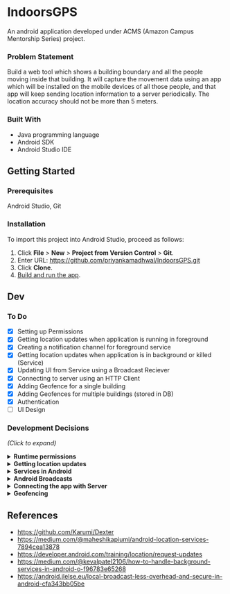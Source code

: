 # IndoorsGPS
An android application developed under ACMS (Amazon Campus Mentorship Series) project.

### Problem Statement
Build a web tool which shows a building boundary and all the people moving inside that building. It will capture the movement data using an app which will be installed on the mobile devices of all those people, and that app will keep sending location information to a server periodically. The location accuracy should not be more than 5 meters.

### Built With
* Java programming language
* Android SDK
* Android Studio IDE

## Getting Started

### Prerequisites
Android Studio, Git

### Installation
To import this project into Android Studio, proceed as follows:

1. Click **File** > **New** > **Project from Version Control** > **Git**.
2. Enter URL: https://github.com/priyankamadhwal/IndoorsGPS.git
3. Click **Clone**.
5. [Build and run the app](https://developer.android.com/studio/run).

## Dev

### To Do
- [x] Setting up Permissions  
- [x] Getting location updates when application is running in foreground
- [x] Creating a notification channel for foreground service
- [x] Getting location updates when application is in background or killed (Service)
- [x] Updating UI from Service using a Broadcast Reciever
- [x] Connecting to server using an HTTP Client
- [x] Adding Geofence for a single building
- [x] Adding Geofences for multiple buildings (stored in DB)
- [x] Authentication
- [ ] UI Design

### Development Decisions
*(Click to expand)*
<details>
  <summary><b>Runtime permissions</b></summary>
  <br />
  Android M (API 23) introduced runtime permissions, letting user to allow or deny any permission at runtime.<br />
  To use location services, this application uses ACCESS_FINE_LOCATION permission and ACCESS_BACKGROUND_LOCATION permission (Android Q and above).<br/><br />
  <b><u>Our solution:</u></b><br />
  For granting each and every permission, long and tedious code is required. So, to overcome this, we are using <b>Dexter</b> library which simplifies the process of requesting runtime permissions.
  <br /><br />
</details>

<details>
  <summary><b>Getting location updates</b></summary>
      <br />  
Mainly, there are two different ways to do it:

<b>1. Android Framework Location API</b>
<br />
It has 3 location providers:<br>
  1.	NETWORK_PROVIDER<br />
          - Calculates location using nearest cell towers and wifi access points.<br />
          - Uses ACCESS_COARSE_LOCATION permission which allows the app to get only an approximated location.<br />
          - It is fast and battery consumption is low.<br /> 
          - Accuracy is not very good.<br />
  2.	GPS_PROVIDER<br />
          - Gets location values using satellites.<br />
          - Uses ACCESS_FINE_LOCATION permission to provide a more precise/accurate location.<br /> 
          - Gives high accuracy of current location.<br /> 
          - Needs continuous power supply.
          - Might be slow sometimes.<br />  
  3.	PASSIVE_PROVIDER<br />
          - Does not request location updates itself.<br />
          - Passively receives location information from other applications that are using location services.<br /> 
          - Not reliable because if no other app on the phone is getting location updates, our app won't get them either.<br /> 
          - Accuracy is also very low.<br />
 <br />         
As GPS is most accurate, so using that would be an obvious choice. But inside buildings, sometimes GPS is not available and in that case we might want to switch to Network provider until GPS becomes available again. But it causes huge battery drain to switch to exact location provider and may take a little longer to give the result.<br />
<br />
<b>2. FusedLocationProviderClient by Google Play Services</b><br />
<br />
This is built on top of Android’s API and automatically chooses what underlying provider to use on the basis of accuracy, battery usage, speed etc.
<br /><br />
According to the docs:<br />
<blockquote>
The Google Play services location APIs are preferred over the Android framework location APIs (android.location) as a way of adding location awareness to your app. If you are currently using the Android framework location APIs, you are strongly encouraged to switch to the Google Play services location APIs as soon as possible.<br/>
…<br />
The Google Location Services API, part of Google Play Services, provides a more powerful, high-level framework that automatically handles location providers, user movement, and location accuracy. It also handles location update scheduling based on power consumption parameters you provide. In most cases, you'll get better battery performance, as well as more appropriate accuracy, by using the Location Services API.
</blockquote>
<br />
It's drawback is that app will only be able to run on devices with Google Play services installed in it.<br />
<br />
<b><u>Our solution:</u></b><br />
- Check if the user’s device has the play services installed.<br />
- If yes, then use FusedLocationProviderClient. <br />
- Otherwise, use Android's Location API.<br />
<i><b>Note: </b>Currently we are using only FusedLocationProviderClient and will add Android Location API in a later update.</i>
<br />
<br />
</details>

<details>
  <summary><b>Services in Android</b></summary>
  <br />
  <b>Background services: </b><br /><br />        
<p>Whenever an application runs in the background using services, it consumes memory and battery which are very limited resources. So, Android O onwards, the application is allowed to create and run background services only for a few minutes after which they are killed by the system. </p>
<p>Some periodic task can be created using a scheduler that will start service again after some given interval, service will do its work and then stop itself again. By this, the application will not be considered battery draining. But there are some limitations in the number of times an app can request location update in background. Also the doze mode and app standby delays the execution by some amount of time if the phone is idle.</p>
  <br />
  <b>Foreground services: </b><br /><br /> 
<p>A foreground service will keep the user aware that application is performing some background tasks by displaying a persistent notification and the system will consider it to be something the user is actively aware of and thus not a candidate for killing when low on memory or power.</p>
  <p>But as this notification couldn't be dismissed, users may find this behavior annoying.</p>
  <br />
  <p><b><u>Our solution:</u></b><br />
    We will be using a Foreground Service for Android versions O and above as it makes it possible to get uninterrupted continuous location updates which is very essential for this app.
  </p>
  <br />
</details>

<details>
  <summary><b>Android Broadcasts</b></summary>
  <br />
  <b>Global vs. Local Broadcasts</b>
  <br/>
  <p>
    Using a <i>global broadcast</i>, any other application can also send and receive broadcast messages to and from our application. This can be a serious security threat for the application. Also global broadcast is sent system-wide, so it is not performance efficient.
  </p>
  <p>
    <br />
    Android provides <i>local broadcasts</i> with the <b>LocalBroadcastManager</b> class which provides following benifits:<br />
<ul>
  <li>Broadcast data won’t leave your app, so don’t need to worry about leaking private data.</li>
<li>It is not possible for other applications to send these broadcasts to your app, so you don’t need to worry about having security holes they can exploit.</li>
<li>It is more efficient than sending a global broadcast through the system.</li>
<li>No overhead of system-wide broadcast.</li>
  </ul>
<p>
<br />
<b><u>Our solution:</u></b><br />
  We are using a BroadcastReceiver to receive the updated location in <i>MainActivity</i> that is going to be broadcast locally from the Service and then update the UI.
<br /><br />
</details>

<details>
  <summary><b>Connecting the app with Server</b></summary><br />
  There are a lot of networking libraries that can be used for this purpose- OkHttp, AndroidAsync, Retrofit, Volley, Robospice etc.<br /><br /> 
  <b><u>Our solution:</u></b><br />
  We are using <b>Retrofit</b> in this project because of following reasons:<br />
  <ul>
    <li>Easy to understand and use</li>
    <li>Treats the Api calls as simple java method calls</li>
    <li>Handles the Json/Xml parsing itself</li>
    <li>We do not have too many custom requirements in terms of caching and request prioritization</li>
    <li>Good community support</li>
  </ul>
<br />
</details>

<details>
  <summary><b>Geofencing</b></summary>
  <br />
  <p>
Geofencing combines awareness of the user's current location with awareness of the user's proximity to locations that may be of interest. To mark a location of interest, you specify its latitude and longitude. To adjust the proximity for the location, you add a radius. The latitude, longitude, and radius define a geofence, creating a circular area, or fence, around the location of interest.
<p>
  Points to consider:<br />
  <ul>
    <li>You can have multiple active geofences, with a limit of 100 per app, per device user.</li>
    <li>For best results, the minimium radius of the geofence should be set between 100 - 150 meters.</li>
    <li>When Wi-Fi is available location accuracy is usually between 20 - 50 meters. When indoor location is available, the accuracy range can be as small as 5 meters. Unless you know indoor location is available inside the geofence, assume that Wi-Fi location accuracy is about 50 meters. When Wi-Fi location isn't available (for example, rural areas) the location accuracy degrades further.</li>
    <li>If there is no reliable data connection, alerts might not be generated. This is because the geofence service depends on the network location provider which in turn requires a data connection.</li>
    <li>The geofence service doesn't continuously query for location, so expect some latency when receiving alerts. Usually the latency is less than 2 minutes, even less when the device has been moving. If Background Location Limits are in effect, the latency is about 2-3 minutes on average. If the device has been stationary for a significant period of time, the latency may increase (up to 6 minutes).</li>
  </ul>
<br />
<b><u>Our solution:</u></b><br />
  In this app, we are using geofences to determine when a user enters or exits a building. The app will start sending the location updates to server as soon as the ENTER event is triggered and stop the moment the EXIT event is triggered. Also, geofences are being added to monitor multiple buildings so that we can know in which building the user currently is.
<br />
</details>

## References
- https://github.com/Karumi/Dexter
- https://medium.com/@maheshikapiumi/android-location-services-7894cea13878
- https://developer.android.com/training/location/request-updates
- https://medium.com/@kevalpatel2106/how-to-handle-background-services-in-android-o-f96783e65268
- https://android.jlelse.eu/local-broadcast-less-overhead-and-secure-in-android-cfa343bb05be
